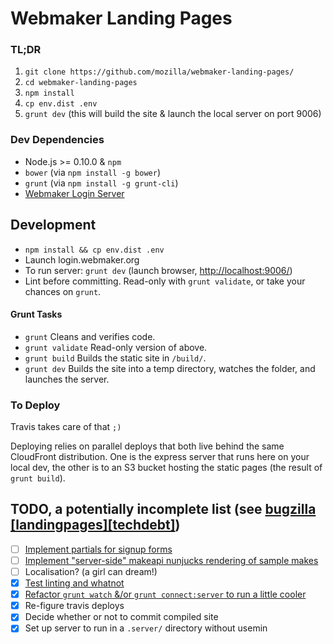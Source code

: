 # Webmaker Landing Pages

### TL;DR

1. `git clone https://github.com/mozilla/webmaker-landing-pages/`
2. `cd webmaker-landing-pages`
3. `npm install`
4. `cp env.dist .env`
5. `grunt dev` (this will build the site & launch the local server on port 9006)


### Dev Dependencies

- Node.js >= 0.10.0 & `npm`
- `bower` (via `npm install -g bower`)
- `grunt` (via `npm install -g grunt-cli`)
- [Webmaker Login Server](https://github.com/mozilla/login.webmaker.org)

## Development

- `npm install && cp env.dist .env`
- Launch login.webmaker.org
- To run server: `grunt dev` (launch browser, <http://localhost:9006/>)
- Lint before committing. Read-only with `grunt validate`, or take your chances
on `grunt`.

#### Grunt Tasks

- `grunt` Cleans and verifies code.
- `grunt validate` Read-only version of above.
- `grunt build` Builds the static site in `/build/`.
- `grunt dev` Builds the site into a temp directory, watches the folder, and
launches the server.

### To Deploy

Travis takes care of that `;)`

Deploying relies on parallel deploys that both live behind the same CloudFront
distribution. One is the express server that runs here on your local dev, the
other is to an S3 bucket hosting the static pages (the result of `grunt build`).

## TODO, a potentially incomplete list (see [bugzilla [landingpages][techdebt]](https://bugzilla.mozilla.org/buglist.cgi?list_id=10687679&status_whiteboard_type=allwordssubstr&query_format=advanced&status_whiteboard=[landingpages]%20[techdebt]&bug_status=UNCONFIRMED&bug_status=NEW&bug_status=ASSIGNED&bug_status=REOPENED))

- [ ] [Implement partials for signup forms](https://bugzilla.mozilla.org/show_bug.cgi?id=1036447)
- [ ] [Implement "server-side" makeapi nunjucks rendering of sample makes](https://bugzilla.mozilla.org/show_bug.cgi?id=1036456)
- [ ] Localisation? (a girl can dream!)
- [x] [Test linting and whatnot](https://bugzilla.mozilla.org/show_bug.cgi?id=1036445)
- [x] [Refactor `grunt watch` &/or `grunt connect:server` to run a little cooler](https://bugzilla.mozilla.org/show_bug.cgi?id=1036189)
- [x] Re-figure travis deploys
- [x] Decide whether or not to commit compiled site
- [x] Set up server to run in a `.server/` directory without usemin
